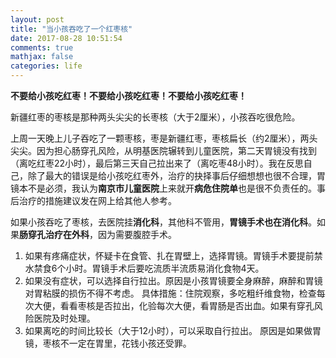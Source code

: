 ```yaml
---
layout: post
title: "当小孩吞吃了一个红枣核"
date: 2017-08-28 10:51:54
comments: true
mathjax: false
categories: life
---
```


**不要给小孩吃红枣！不要给小孩吃红枣！不要给小孩吃红枣！**

<!--more-->

新疆红枣的枣核是那种两头尖尖的长枣核（大于2厘米），小孩吞吃很危险。

上周一天晚上儿子吞吃了一颗枣核，枣是新疆红枣，枣核扁长（约2厘米），两头尖尖。因为担心肠穿孔风险，从明基医院辗转到儿童医院，第二天胃镜没有找到（离吃红枣22小时），最后第三天自己拉出来了（离吃枣48小时）。我在反思自己，除了最大的错误是给小孩吃红枣外，治疗的抉择事后仔细想想也很不合理，胃镜本不是必须，我认为**南京市儿童医院**上来就开**病危住院单**也是很不负责任的。事后治疗的措施建议发在网上给其他人参考。

如果小孩吞吃了枣核，去医院挂**消化科**，其他科不管用，**胃镜手术也在消化科**。如果**肠穿孔治疗在外科**，因为需要腹腔手术。

1. 如果有疼痛症状，怀疑卡在食管、扎在胃壁上，选择胃镜。胃镜手术要提前禁水禁食6个小时。胃镜手术后要吃流质半流质易消化食物4天。
2. 如果没有症状，可以选择自行拉出。原因是小孩胃镜要全身麻醉，麻醉和胃镜对胃粘膜的损伤不得不考虑。
   具体措施：住院观察，多吃粗纤维食物，检查每次大便，看看枣核是否拉出，化验每次大便，看胃肠是否出血。如果有穿孔风险医院及时处理。
3. 如果离吃的时间比较长（大于12小时），可以采取自行拉出。
   原因是如果做胃镜，枣核不一定在胃里，花钱小孩还受罪。


